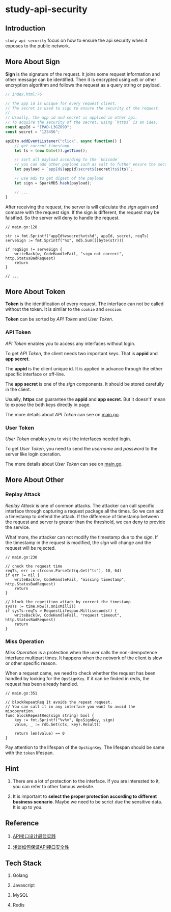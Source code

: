 # study-api-security

## Introduction

`study-api-security` focus on how to ensure the api security when it exposes to the public network.

## More About Sign

**Sign** is the signature of the request. It joins some request information and other message can be identified. Then it is encrypted using `md5` or other encryption algorithm and follows the request as a query string or payload.

```JavaScript
// index.html:76

// The app id is unique for every request client.
// The secret is used to sign to ensure the security of the request.
// 
// Usually, the app id and secret is applied in other api.
// To acquire the security of the secret, using `https` is an idea.
const appId = "IPAD-L3GZ89D";
const secret = "123456";

apiBtn.addEventListener("click", async function() {
    // get current timestamp
    let ts = (new Date()).getTime();

    // sort all payload according to the `Unicode`
    // you can add other payload such as salt to futher ensure the security
    let payload = `appId${appId}secret${secret}ts${ts}`;

    // use md5 to get digest of the payload
    let sign = SparkMD5.hash(payload);

    // ...
}
```

After receiving the request, the server is will calculate the *sign* again and compare with the request sign. If the sign is different, the request may be falsified. So the server will deny to handle the request.

```Golang
// main.go:128

str := fmt.Sprintf("appId%vsecret%vts%d", appId, secret, reqTs)
serveSign := fmt.Sprintf("%x", md5.Sum([]byte(str)))

if reqSign != serveSign {
    writeBack(w, CodeHandleFail, "sign not correct", http.StatusBadRequest)
    return
}

// ...
```

## More About Token

**Token** is the identification of every request. The interface can not be called without the token. It is similar to the `cookie` and `session`.

**Token** can be sorted by *API Token* and *User Token*.

### API Token

*API Token* enables you to access any interfaces without login.

To get *API Token*, the client needs two important keys. That is **appid** and **app secret**.

The **appid** is the client unique id. It is applied in advance through the either specific interface or off-line.

The **app secret** is one of the *sign* components. It should be stored carefully in the client.

Usually, **https** can guarantee the **appid** and **app secret**. But it doesn't' mean to expose the both keys directly in page.

The more details about *API Token* can see on [main.go](https://github.com/ChenYuTong10/study-api/blob/master/main.go#L81).

### User Token

*User Token* enables you to visit the interfaces needed login.
    
To get *User Token*, you need to send the *username* and *password* to the server like login operation.

The more details about *User Token* can see on [main.go](https://github.com/ChenYuTong10/study-api/blob/master/main.go#L162).

## More About Other

### Replay Attack

*Replay Attack* is one of common attacks. The attacker can call specific interface through capturing a request package all the times. So we can add a timestamp to defend the attack. If the difference of timestamp between the request and server is greater than the threshold, we can deny to provide the service.

What'more, the attacker can not modify the timestamp due to the *sign*. If the timestamp in the request is modified, the *sign* will change and the request will be rejected.

```Golang
// main.go:238

// check the request time
reqTs, err := strconv.ParseInt(q.Get("ts"), 10, 64)
if err != nil {
    writeBack(w, CodeHandleFail, "missing timestamp", http.StatusBadRequest)
    return
}

// block the repetition attack by correct the timestamp
sysTs := time.Now().UnixMilli()
if sysTs-reqTs > RequestLifespan.Milliseconds() {
    writeBack(w, CodeHandleFail, "request timeout", http.StatusBadRequest)
    return
}
```

### Miss Operation

*Miss Operation* is a protection when the user calls the non-idempotence interface multipart times. It happens when the network of the client is slow or other specific reason.

When a request came, we need to check whether the request has been handled by looking for the `OpsSignKey`. If it can be finded in redis, the request has been already handled.

```Golang
// main.go:351

// blockRepeatReq It avoids the repeat request.
// You can call it in any interface you want to avoid the misoperation.
func blockRepeatReq(sign string) bool {
	key := fmt.Sprintf("%v%v", OpsSignKey, sign)
	value, _ := rdb.Get(ctx, key).Result()

	return len(value) == 0
}
```

Pay attention to the lifespan of the `OpsSignKey`. The lifespan should be same with the `token` lifespan.

## Hint

01. There are a lot of protection to the interface. If you are interested to it, you can refer to other famous website.

02. It is important to **select the proper protection according to different business scenario**. Maybe we need to be scrict due the sensitive data. It is up to you.

## Reference

01. [API接口设计最佳实践](https://xie.infoq.cn/article/1490ba593f8271aeec0ca453f)

02. [浅谈如何保证API接口安全性](https://zhuanlan.zhihu.com/p/147788064)

## Tech Stack

01. Golang

02. Javascript

03. MySQL

04. Redis